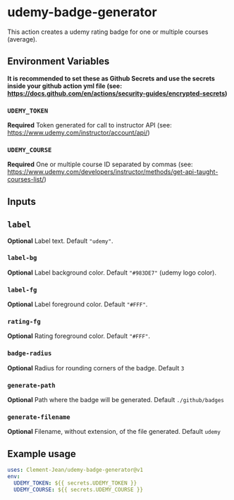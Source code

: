 # udemy-badge-generator

This action creates a udemy rating badge for one or multiple courses (average).

## Environment Variables

**It is recommended to set these as Github Secrets and use the secrets inside your github action yml file (see: https://docs.github.com/en/actions/security-guides/encrypted-secrets)**

### `UDEMY_TOKEN`

**Required** Token generated for call to instructor API (see: https://www.udemy.com/instructor/account/api/)

### `UDEMY_COURSE`

**Required** One or multiple course ID separated by commas (see: https://www.udemy.com/developers/instructor/methods/get-api-taught-courses-list/)

## Inputs

## `label`

**Optional** Label text. Default `"udemy"`.

### `label-bg`

**Optional** Label background color. Default `"#983DE7"` (udemy logo color).

### `label-fg`

**Optional** Label foreground color. Default `"#FFF"`.

### `rating-fg`

**Optional** Rating foreground color. Default `"#FFF"`.

### `badge-radius`

**Optional** Radius for rounding corners of the badge. Default `3`

### `generate-path`

**Optional** Path where the badge will be generated. Default `./github/badges`

### `generate-filename`

**Optional** Filename, without extension, of the file generated. Default `udemy`

## Example usage

```yml
uses: Clement-Jean/udemy-badge-generator@v1
env:
  UDEMY_TOKEN: ${{ secrets.UDEMY_TOKEN }}
  UDEMY_COURSE: ${{ secrets.UDEMY_COURSE }}
```